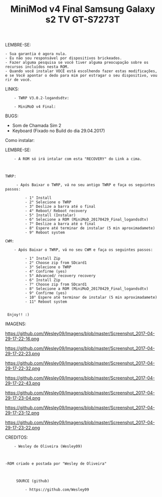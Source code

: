 ﻿---
title: MiniMod v4 Final Samsung Galaxy s2 TV GT-S7273T
---


LEMBRE-SE:

    - Sua garantia é agora nula.
    - Eu não sou responsável por dispositivos brickeados.
    - Fazer alguma pesquisa se você tiver alguma preocupação sobre os recursos incluídos nesta ROM.
    - Quando você instalar VOCÊ está escolhendo fazer estas modificações, e se Você apontar o dedo para mim por estragar o seu dispositivo, vou rir de você.

	
	
LINKS:

        - TWRP V3.0.2-logandsdtv:
		
		- MiniMoD v4 Final:


BUGS:

   - Som de Chamada Sim 2
   - Keyboard (Fixado no Build do dia 29.04.2017)

   
Como instalar:


LEMBRE-SE:

        - A ROM só irá intalar com esta "RECOVERY" do Link a cima.
		
		

    TWRP:

         - Após Baixar o TWRP, vá no seu antigo TWRP e faça os seguintes passos:

             - 1° Install
             - 2° Selecione o TWRP 
             - 3° Deslize a barra até o final
             - 4° Reboot/ Reboot recovery
			 - 5° Install (Instalar)
			 - 6° Selecione a ROM (MiniMoD_20170429_Final_logandsdtv)
			 - 7° Deslize a barra até o final
			 - 8° Espere até terminar de instalar (5 min aproximadamete)
			 - 9° Reboot system

    CWM:

        - Após Baixar o TWRP, vá no seu CWM e faça os seguintes passos:

             - 1° Install Zip
             - 2° Choose zip from SDcard1
             - 3° Selecione o TWRP
             - 4° Confirme (yes)
             - 5° Advanced/ recovery recovery
			 - 6° Install Zip
			 - 7° Choose zip from SDcard1
			 - 8° Selecione a ROM (MiniMoD_20170429_Final_logandsdtv)
			 - 9° Confirme (yes)
			 - 10° Espere até terminar de instalar (5 min aproximadamete)
			 - 11° Reboot system


     Enjoy!! :)



IMAGENS:

 
https://github.com/Wesley09/Imagens/blob/master/Screenshot_2017-04-29-17-22-16.png
	
https://github.com/Wesley09/Imagens/blob/master/Screenshot_2017-04-29-17-22-23.png
	
https://github.com/Wesley09/Imagens/blob/master/Screenshot_2017-04-29-17-22-32.png
	
https://github.com/Wesley09/Imagens/blob/master/Screenshot_2017-04-29-17-22-43.png
	
https://github.com/Wesley09/Imagens/blob/master/Screenshot_2017-04-29-17-23-04.png
	
https://github.com/Wesley09/Imagens/blob/master/Screenshot_2017-04-29-17-23-12.png
	
https://github.com/Wesley09/Imagens/blob/master/Screenshot_2017-04-29-17-23-22.png


CREDITOS:

        - Wesley de Oliveira (Wesley09)
		
		
	
    -ROM criado e postada por "Wesley de Oliveira"

	
	
         SOURCE (github)

             - https://github.com/Wesley09

